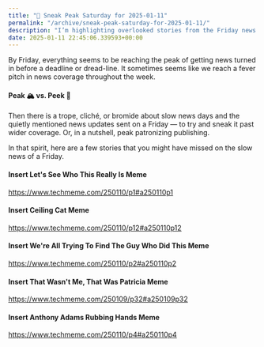 ```yaml
---
title: "🔮 Sneak Peak Saturday for 2025-01-11"
permalink: "/archive/sneak-peak-saturday-for-2025-01-11/"
description: "I’m highlighting overlooked stories from the Friday news frenzy and sharing some memes!"
date: 2025-01-11 22:45:06.339593+00:00
---
```


<p>By Friday, everything seems to be reaching the peak of getting news turned in before a deadline or dread-line. It sometimes seems like we reach a fever pitch in news coverage throughout the week.</p><h4>Peak 🏔️ vs. Peek 👀</h4><p>Then there is a trope, cliché, or bromide about slow news days and the quietly mentioned news updates sent on a Friday — to try and sneak it past wider coverage. Or, in a nutshell, peak patronizing publishing.</p><p>In that spirit, here are a few stories that you might have missed on the slow news of a Friday.</p><h4>Insert Let's See Who This Really Is Meme</h4><p><a target="_blank" rel="noopener noreferrer nofollow" href="https://www.techmeme.com/250110/p1#a250110p1">https://www.techmeme.com/250110/p1#a250110p1</a></p><h4>Insert Ceiling Cat Meme</h4><p><a target="_blank" rel="noopener noreferrer nofollow" href="https://www.techmeme.com/250110/p12#a250110p12">https://www.techmeme.com/250110/p12#a250110p12</a></p><h4>Insert We're All Trying To Find The Guy Who Did This Meme</h4><p><a target="_blank" rel="noopener noreferrer nofollow" href="https://www.techmeme.com/250110/p2#a250110p2">https://www.techmeme.com/250110/p2#a250110p2</a></p><h4>Insert That Wasn't Me, That Was Patricia Meme</h4><p><a target="_blank" rel="noopener noreferrer nofollow" href="https://www.techmeme.com/250109/p32#a250109p32">https://www.techmeme.com/250109/p32#a250109p32</a></p><h4>Insert Anthony Adams Rubbing Hands Meme</h4><p><a target="_blank" rel="noopener noreferrer nofollow" href="https://www.techmeme.com/250110/p4#a250110p4">https://www.techmeme.com/250110/p4#a250110p4</a></p>